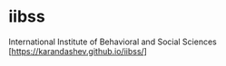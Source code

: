 # iibss
International Institute of Behavioral and Social Sciences  
[https://karandashev.github.io/iibss/]
